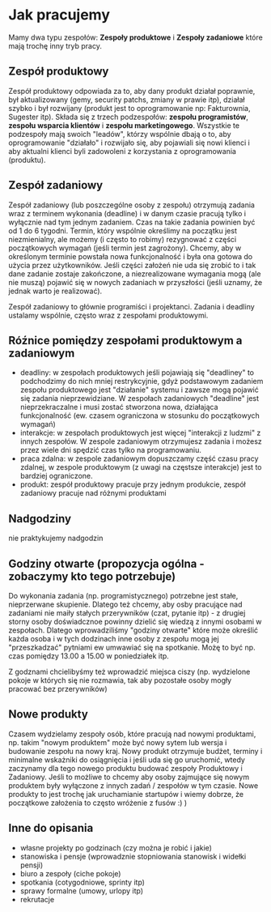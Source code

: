 # Jak pracujemy

Mamy dwa typu zespołów: **Zespoły produktowe** i **Zespoły zadaniowe** które mają trochę inny tryb pracy.

## Zespół produktowy 

Zespół produktowy odpowiada za to, aby dany produkt działał poprawnie, był aktualizowany (gemy, security patchs, zmiany w prawie itp), działał szybko i był rozwijany (produkt jest to oprogramowanie np: Fakturownia, Sugester itp). 
Składa się z trzech podzespołów: **zespołu programistów**, 
**zespołu wsparcia klientów** i **zespołu marketingowego**. Wszystkie te podzespoły mają swoich "leadów", którzy wspólnie dbają o to, aby oprogramowanie "działało" i rozwijało się, aby pojawiali się nowi klienci i aby aktualni klienci byli zadowoleni z korzystania z oprogramowania (produktu).

## Zespół zadaniowy

Zespół zadaniowy (lub poszczególne osoby z zespołu) otrzymują zadania wraz z terminem wykonania (deadline) i w danym czasie pracują tylko i wyłącznie nad tym jednym zadaniem. Czas na takie zadania powinien być od 1 do 6 tygodni. Termin, który wspólnie określimy na początku jest niezmienialny, ale możemy (i często to robimy) rezygnować z części początkowych wymagań (jeśli termin jest zagrożony). Chcemy, aby w określonym terminie powstała nowa funkcjonalność i była ona gotowa do użycia przez użytkowników. Jeśli części założeń nie uda się zrobić to i tak dane zadanie zostaje zakończone, a niezrealizowane wymagania mogą (ale nie muszą) pojawić się w nowych zadaniach w przyszłości (jeśli uznamy, że jednak warto je realizować).

Zespół zadaniowy to głównie programiści i projektanci. Zadania i deadliny ustalamy wspólnie, często wraz z zespołami produktowymi.

## Róźnice pomiędzy zespołami produktowym a zadaniowym
* deadliny: w zespołach produktowych jeśli pojawiają się "deadliney" to podchodzimy do nich mniej restrykcyjnie, gdyż podstawowym zadaniem zespołu produktowego jest "działanie" systemu i zawsze mogą pojawić się zadania nieprzewidziane. W zespołach zadaniowych "deadline" jest nieprzekraczalne i musi zostać stworzona nowa, działająca funkcjonalność (ew. czasem ograniczona w stosunku do początkowych wymagań)
* interakcje: w zespołach produktowych jest więcej "interakcji z ludzmi" z innych zespołów. W zespole zadaniowym otrzymujesz zadania i możesz przez wiele dni spędzić czas tylko na programowaniu.
* praca zdalna: w zespole zadaniowym dopuszczamy część czasu pracy zdalnej, w zespole produktowym (z uwagi na częstsze interakcje) jest to bardziej ograniczone.
* produkt: zespół produktowy pracuje przy jednym produkcie, zespół zadaniowy pracuje nad różnymi produktami

## Nadgodziny
nie praktykujemy nadgodzin

## Godziny otwarte (propozycja ogólna - zobaczymy kto tego potrzebuje)
Do wykonania zadania (np. programistycznego) potrzebne jest stałe, nieprzerwane skupienie. Dlatego też chcemy, aby osby pracujące nad zadaniami nie maiły stałych przerywników (czat, pytanie itp) - z drugiej storny osoby doświadcznoe powinny dzielić się wiedzą z innymi osobami w zespołach. Dlatego wprowadziliśmy "godziny otwarte" które może określić każda osoba i w tych dodzinach inne osoby z zespołu mogą jej "przeszkadzać" pytniami ew umwawiać się na spotkanie. Możę to być np. czas pomiędzy 13.00 a 15.00 w poniedziałek itp. 

Z godznami chcielibyśmy też wprowadzić miejsca ciszy (np. wydzielone pokoje w których się nie rozmawia, tak aby pozostałe osoby mogły pracować bez przerywników)

## Nowe produkty
Czasem wydzielamy zespoły osób, które pracują nad nowymi produktami, np. takim "nowym produktem" może być nowy sytem lub wersja i budowanie zespołu na nowy kraj. Nowy produkt otrzymuje budżet, terminy i minimalne wskażniki do osiągnięcia i jeśli uda się go uruchomić, wtedy zaczynamy dla tego nowego produktu budować zespoły Produktowy i Zadaniowy. Jeśli to możliwe to chcemy aby osoby zajmujące się nowym produktem były wyłączone z innych zadań / zespołów w tym czasie. Nowe produkty to jest trochę jak uruchamianie startupów i wiemy dobrze, że początkowe założenia to często wróżenie z fusów :) )


## Inne do opisania
* własne projekty po godzinach (czy można je robić i jakie)
* stanowiska i pensje (wprowadznie stopniowania stanowisk i widełki pensji)
* biuro a zespoły (ciche pokoje)
* spotkania (cotygodniowe, sprinty itp)
* sprawy formalne (umowy, urlopy itp)
* rekrutacje
